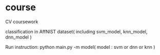 # course
CV coursework

classification in AffNIST dataset( including svm_model, knn_model, dnn_model )

Run instruction:
    python main.py -m model( model : svm or dnn or knn )
